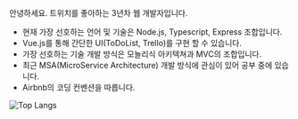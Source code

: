 안녕하세요. 트위치를 좋아하는 3년차 웹 개발자입니다.
- 현재 가장 선호하는 언어 및 기술은 Node.js, Typescript, Express 조합입니다.
- Vue.js를 통해 간단한 UI(ToDoList, Trello)를 구현 할 수 있습니다.
- 가장 선호하는 기술 개발 방식은 모놀리식 아키텍쳐과 MVC의 조합입니다.
- 최근 MSA(MicroService Architecture) 개발 방식에 관심이 있어 공부 중에 있습니다.
- Airbnb의 코딩 컨벤션을 따릅니다.

![Top Langs](https://github-readme-stats.vercel.app/api/top-langs/?username=doomin91&layout=compact&theme=dark)
